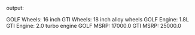 output:

GOLF Wheels: 16 inch
GTI Wheels: 18 inch alloy wheels
GOLF Engine: 1.8L
GTI Engine: 2.0 turbo engine
GOLF MSRP: 17000.0
GTI MSRP: 25000.0
